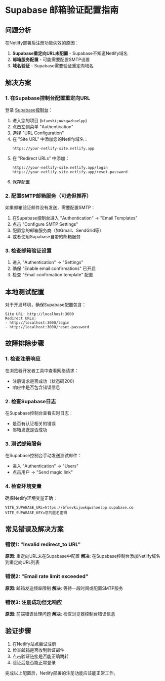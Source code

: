 # Supabase 邮箱验证配置指南

## 问题分析

在Netlify部署后注册功能失效的原因：

1. **Supabase重定向URL未配置** - Supabase不知道Netlify域名
2. **邮箱服务配置** - 可能需要配置SMTP设置
3. **域名验证** - Supabase需要验证重定向域名

## 解决方案

### 1. 在Supabase控制台配置重定向URL

登录 [Supabase控制台](https://supabase.com/dashboard)：

1. 进入您的项目 (`bfuevkijuwkqwzhoelpp`)
2. 点击左侧菜单 "Authentication"
3. 选择 "URL Configuration"
4. 在 "Site URL" 中添加您的Netlify域名：
   ```
   https://your-netlify-site.netlify.app
   ```
5. 在 "Redirect URLs" 中添加：
   ```
   https://your-netlify-site.netlify.app/login
   https://your-netlify-site.netlify.app/reset-password
   ```
6. 保存配置

### 2. 配置SMTP邮箱服务（可选但推荐）

如果邮箱验证邮件没有发送，需要配置SMTP：

1. 在Supabase控制台进入 "Authentication" → "Email Templates"
2. 点击 "Configure SMTP Settings"
3. 配置您的邮箱服务商（如Gmail、SendGrid等）
4. 或者使用Supabase自带的邮箱服务

### 3. 检查邮箱验证设置

1. 进入 "Authentication" → "Settings"
2. 确保 "Enable email confirmations" 已开启
3. 检查 "Email confirmation template" 配置

## 本地测试配置

对于开发环境，确保Supabase配置包含：

```
Site URL: http://localhost:3000
Redirect URLs: 
- http://localhost:3000/login
- http://localhost:3000/reset-password
```

## 故障排除步骤

### 1. 检查注册响应

在浏览器开发者工具中查看网络请求：
- 注册请求是否成功（状态码200）
- 响应中是否包含错误信息

### 2. 检查Supabase日志

在Supabase控制台查看实时日志：
- 是否有认证相关的错误
- 邮箱发送是否成功

### 3. 测试邮箱服务

在Supabase控制台手动发送测试邮件：
- 进入 "Authentication" → "Users"
- 点击用户 → "Send magic link"

### 4. 检查环境变量

确保Netlify环境变量正确：
```
VITE_SUPABASE_URL=https://bfuevkijuwkqwzhoelpp.supabase.co
VITE_SUPABASE_KEY=您的匿名密钥
```

## 常见错误及解决方案

### 错误1: "Invalid redirect_to URL"
**原因**: 重定向URL未在Supabase中配置
**解决**: 在Supabase控制台添加Netlify域名到重定向URL列表

### 错误2: "Email rate limit exceeded"
**原因**: 邮箱发送频率限制
**解决**: 等待一段时间或配置SMTP服务

### 错误3: 注册成功但无响应
**原因**: 前端错误处理问题
**解决**: 检查浏览器控制台错误信息

## 验证步骤

1. 在Netlify站点尝试注册
2. 检查邮箱是否收到验证邮件
3. 点击验证链接是否能正确跳转
4. 验证后是否能正常登录

完成以上配置后，Netlify部署的注册功能应该能正常工作。